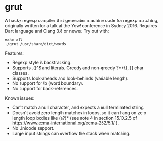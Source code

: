 # grut

A hacky regexp compiler that generates machine code for regexp matching,
originally written for a talk at the Yow! conference in Sydney 2016.  Requires
Dart language and Clang 3.8 or newer.  Try out with:
```
make all
./grut /usr/share/dict/words
```
Features:
* Regexp style is backtracking.
* Supports .()^$ and literals. Greedy and non-greedy ?*+{}, [] char classes.
* Supports look-aheads and look-behinds (variable length).
* No support for \b (word boundary).
* No support for back-references.

Known issues:
* Can't match a null character, and expects a null terminated string.
* Doesn't avoid zero length matches in loops, so it can hang on zero length loop bodies like (a?)* (see note 4 in section 15.10.2.5 of https://www.ecma-international.org/ecma-262/5.1/ ).
* No Unicode support.
* Large input strings can overflow the stack when matching.
